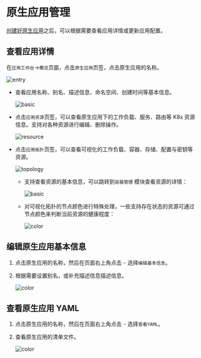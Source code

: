 # 原生应用管理

[创建好原生应用](native-app.md)之后，可以根据需要查看应用详情或更新应用配置。

## 查看应用详情

在`应用工作台`->`概览`页面，点击`原生应用`页签，点击原生应用的名称。

![entry](https://docs.daocloud.io/daocloud-docs-images/docs/zh/docs/amamba/images/native-app01.png)

- 查看应用名称、别名、描述信息、命名空间、创建时间等基本信息。

    ![basic](https://docs.daocloud.io/daocloud-docs-images/docs/zh/docs/amamba/images/native-app02.png)

- 点击`应用资源`页签，可以查看原生应用下的工作负载、服务、路由等 K8s 资源信息。支持对各种资源进行编辑、删除操作。

    ![resource](https://docs.daocloud.io/daocloud-docs-images/docs/zh/docs/amamba/images/native-app03.png)

- 点击`应用拓扑`页签，可以查看可视化的工作负载、容器、存储、配置与密钥等资源。

    ![topology](https://docs.daocloud.io/daocloud-docs-images/docs/zh/docs/amamba/images/native-app04.png)

    - 支持查看资源的基本信息，可以跳转到`容器管理` 模块查看资源的详情：

        ![basic](https://docs.daocloud.io/daocloud-docs-images/docs/zh/docs/amamba/images/native-app05.png)

    - 对可视化拓扑的节点颜色进行特殊处理，一些支持存在状态的资源可通过节点颜色来判断当前资源的健康程度：

        ![color](https://docs.daocloud.io/daocloud-docs-images/docs/zh/docs/amamba/images/native-app06.png)

## 编辑原生应用基本信息

1. 点击原生应用的名称，然后在页面右上角点击 `ⵈ` 选择`编辑基本信息`。
2. 根据需要设置别名，或补充描述信息描述信息。

    ![color](https://docs.daocloud.io/daocloud-docs-images/docs/zh/docs/amamba/images/native-app07.png)

## 查看原生应用 YAML

1. 点击原生应用的名称，然后在页面右上角点击 `ⵈ` 选择`查看YAML`。
2. 查看原生应用的清单文件。

    ![color](https://docs.daocloud.io/daocloud-docs-images/docs/zh/docs/amamba/images/native-app08.png)
